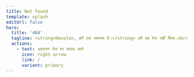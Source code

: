 ```yaml
---
title: Not found
template: splash
editUrl: false
hero:
  title: '404'
  tagline: <strong>Houston, हमें एक समस्या है।</strong> हमें वह पेज नहीं मिला.<br> URL जांचें या खोज बार का उपयोग करने का प्रयास करें।
  actions:
    - text: अवतरण पेज पर वापस आये
      icon: right-arrow
      link: /
      variant: primary
---
```

